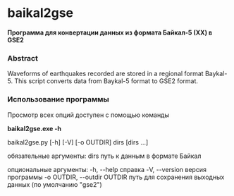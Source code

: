 baikal2gse
===

**Программа для конвертации данных из формата Байкал-5 (ХХ) в GSE2**

### Abstract

Waveforms of earthquakes recorded are stored in a regional format Baykal-5. This script converts data from Baykal-5 format to GSE2 format.



### Использование программы

Просмотр всех опций доступен с помощью команды

**baikal2gse.exe -h**



baikal2gse.py [-h] [-V] [-o OUTDIR] dirs [dirs ...]

обязательные аргументы:
  dirs                  путь к данным в формате Байкал

опциональные аргументы:
  -h, --help            справка
  -V, --version         версия программы
  -o OUTDIR, --outdir OUTDIR
                        путь для сохранения выходных данных (по умолчанию "gse2")
